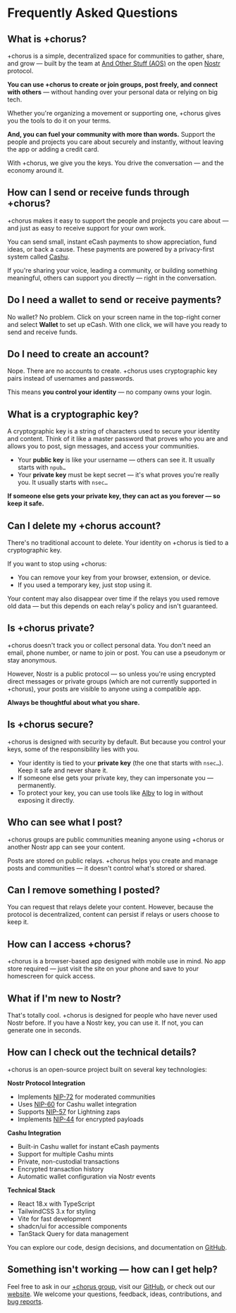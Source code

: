 # Frequently Asked Questions

## What is +chorus?

+chorus is a simple, decentralized space for communities to gather, share, and grow — built by the team at [And Other Stuff (AOS)](https://andotherstuff.org/) on the open [Nostr](https://github.com/nostr-protocol/nostr) protocol.

**You can use +chorus to create or join groups, post freely, and connect with others** — without handing over your personal data or relying on big tech.

Whether you're organizing a movement or supporting one, +chorus gives you the tools to do it on your terms.

**And, you can fuel your community with more than words.** Support the people and projects you care about securely and instantly, without leaving the app or adding a credit card.

With +chorus, we give you the keys. You drive the conversation — and the economy around it.

## How can I send or receive funds through +chorus?

+chorus makes it easy to support the people and projects you care about — and just as easy to receive support for your own work.

You can send small, instant eCash payments to show appreciation, fund ideas, or back a cause. These payments are powered by a privacy-first system called [Cashu](https://cashu.space).

If you're sharing your voice, leading a community, or building something meaningful, others can support you directly — right in the conversation.

## Do I need a wallet to send or receive payments?

No wallet? No problem. Click on your screen name in the top-right corner and select **Wallet** to set up eCash. With one click, we will have you ready to send and receive funds.

## Do I need to create an account?

Nope. There are no accounts to create. +chorus uses cryptographic key pairs instead of usernames and passwords.

This means **you control your identity** — no company owns your login.

## What is a cryptographic key?

A cryptographic key is a string of characters used to secure your identity and content. Think of it like a master password that proves who you are and allows you to post, sign messages, and access your communities.

- Your **public key** is like your username — others can see it. It usually starts with `npub…`
- Your **private key** must be kept secret — it's what proves you're really you. It usually starts with `nsec…`

**If someone else gets your private key, they can act as you forever — so keep it safe.**

## Can I delete my +chorus account?

There's no traditional account to delete. Your identity on +chorus is tied to a cryptographic key.

If you want to stop using +chorus:

- You can remove your key from your browser, extension, or device.
- If you used a temporary key, just stop using it.

Your content may also disappear over time if the relays you used remove old data — but this depends on each relay's policy and isn't guaranteed.

## Is +chorus private?

+chorus doesn't track you or collect personal data. You don't need an email, phone number, or name to join or post. You can use a pseudonym or stay anonymous.

However, Nostr is a public protocol — so unless you're using encrypted direct messages or private groups (which are not currently supported in +chorus), your posts are visible to anyone using a compatible app.

**Always be thoughtful about what you share.**

## Is +chorus secure?

+chorus is designed with security by default. But because you control your keys, some of the responsibility lies with you.

- Your identity is tied to your **private key** (the one that starts with `nsec…`). Keep it safe and never share it.
- If someone else gets your private key, they can impersonate you — permanently.
- To protect your key, you can use tools like [Alby](https://getalby.com/) to log in without exposing it directly.

## Who can see what I post?

+chorus groups are public communities meaning anyone using +chorus or another Nostr app can see your content.

Posts are stored on public relays. +chorus helps you create and manage posts and communities — it doesn't control what's stored or shared.

## Can I remove something I posted?

You can request that relays delete your content. However, because the protocol is decentralized, content can persist if relays or users choose to keep it.

## How can I access +chorus?

+chorus is a browser-based app designed with mobile use in mind. No app store required — just visit the site on your phone and save to your homescreen for quick access.

## What if I'm new to Nostr?

That's totally cool. +chorus is designed for people who have never used Nostr before. If you have a Nostr key, you can use it. If not, you can generate one in seconds.

## How can I check out the technical details?

+chorus is an open-source project built on several key technologies:

**Nostr Protocol Integration**
- Implements [NIP-72](https://github.com/nostr-protocol/nips/blob/master/72.md) for moderated communities
- Uses [NIP-60](https://github.com/nostr-protocol/nips/blob/master/60.md) for Cashu wallet integration
- Supports [NIP-57](https://github.com/nostr-protocol/nips/blob/master/57.md) for Lightning zaps
- Implements [NIP-44](https://github.com/nostr-protocol/nips/blob/master/44.md) for encrypted payloads

**Cashu Integration**
- Built-in Cashu wallet for instant eCash payments
- Support for multiple Cashu mints
- Private, non-custodial transactions
- Encrypted transaction history
- Automatic wallet configuration via Nostr events

**Technical Stack**
- React 18.x with TypeScript
- TailwindCSS 3.x for styling
- Vite for fast development
- shadcn/ui for accessible components
- TanStack Query for data management

You can explore our code, design decisions, and documentation on [GitHub](https://github.com/andotherstuff/chorus).

## Something isn't working — how can I get help?

Feel free to ask in our [+chorus group](https://chorus.community/group/34550%3A932614571afcbad4d17a191ee281e39eebbb41b93fac8fd87829622aeb112f4d%3Aand-other-stuff), visit our [GitHub](https://github.com/andotherstuff), or check out our [website](https://andotherstuff.org). We welcome your questions, feedback, ideas, contributions, and [bug reports](https://github.com/andotherstuff/chorus/issues/new).
